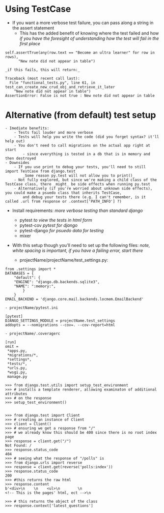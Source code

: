# Using TestCase

- If you want a more verbose test failure, you can pass along a string in the assert statement
	- This has the added benefit of knowing where the test failed and how 
	_if you have the foresight of understanding how the test will fail in the first place_

```
self.assertTrue(any(row.text == "Become an ultra learner" for row in rows),
	  "New note did not appear in table")
```
	_if this fails, this will return:_
```
Traceback (most recent call last):
  File "functional_tests.py", line 61, in test_can_create_new_crud_obj_and_retrieve_it_later
    "New note did not appear in table")
AssertionError: False is not true : New note did not appear in table

```


# Alternative (from default) test setup
	- Imediate benefits:
		- Tests fail louder and more verbose
		- Tests will help you write the code (did you forget syntax? it'll help out)
		- You don't need to call migrations on the actual app right at start
			- since everything is tested in a db that is in memory and then destroyed
	- Downsides
		- If you use print to debug your tests, you'll need to still import TestCase from django.test
			_Some reason py.test will not allow you to print()_
		- Not fully explored, but since we're making a child class of the TestCase class, there _might_ be side effects when running py.test
		- Alternatively (if you're worried about unknown side effects), you could make a psuedo class that inherits TestCase, 
			and debug your tests there (e.g. I can't remember, is it called .url from response or .context['PATH_INFO'] ?)
- Install requirements:
	_more verbose testing than standard django_
	- pytest
	_to view the tests in html form_
	- pytest-cov
	_pytest for django_
	- pytest-django
	_for psuedo data for testing_
	- mixer

- With this setup though you'll need to set up the following files:
_note, white spacing is important, if you have a failing error, start there_

	- projectName/projectName/test_settings.py:

```
from .settings import *
DATABASES = {
	"default": {
	"ENGINE": "django.db.backends.sqlite3",
	"NAME": ":memory:",
		}
	}
EMAIL_BACKEND = 'django.core.mail.backends.locmem.EmailBackend'

```


	- projectName/pytest.ini

```
[pytest]
DJANGO_SETTINGS_MODULE = projectName.test_settings
addopts = --nomigrations --cov=. --cov-report=html

```

	- projectName/.coveragerc
```
[run]
omit =
 *apps.py,
 *migrations/*,
 *settings*,
 *tests/*,
 *urls.py,
 *wsgi.py,
 manage.py

```















```
>>> from django.test.utils import setup_test_environment
>>> # installs a template renderer, allowing examinaton of additional attributes
>>> # on the response
>>> setup_test_environment()


>>> from django.test import Client
>>> # creating an instance of Client
>>> client = Client()
>>> # ensuring we get a response from "/"
>>> # we already know this should be 400 since there is no root index page
>>> response = client.get("/")
Not Found: /
>>> response.status_code
404
>>> # seeing what the response of "/polls" is
>>> from django.urls import reverse
>>> response = client.get(reverse('polls:index'))
>>> response.status_code
200
>>> #this returns the raw html
>>> response.content
b'<div>\n    \n    <ul>\n        \n        
<!-- This is the pages' html, ect -->\n       

>>> # this returns the object of the class
>>> response.context['latest_questions'] 

```

